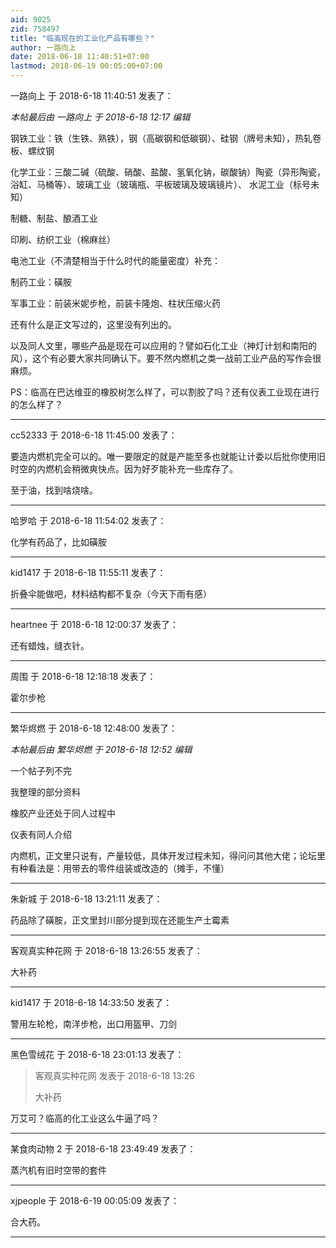 ```yaml
---
aid: 9025
zid: 758497
title: "临高现在的工业化产品有哪些？"
author: 一路向上
date: 2018-06-18 11:40:51+07:00
lastmod: 2018-06-19 00:05:00+07:00
---
```


一路向上 于 2018-6-18 11:40:51 发表了：

_本帖最后由 一路向上 于 2018-6-18 12:17 编辑_

钢铁工业：铁（生铁、熟铁），钢（高碳钢和低碳钢）、硅钢（牌号未知），热轧卷板、螺纹钢

化学工业：三酸二碱（硫酸、硝酸、盐酸、氢氧化钠，碳酸钠）陶瓷（异形陶瓷，浴缸、马桶等）、玻璃工业（玻璃瓶、平板玻璃及玻璃镜片）、
水泥工业（标号未知）

制糖、制盐、酿酒工业

印刷、纺织工业（棉麻丝）

电池工业（不清楚相当于什么时代的能量密度）补充：

制药工业：磺胺

军事工业：前装米妮步枪，前装卡隆炮、柱状压缩火药

还有什么是正文写过的，这里没有列出的。

以及同人文里，哪些产品是现在可以应用的？譬如石化工业（神灯计划和南阳的风），这个有必要大家共同确认下。要不然内燃机之类一战前工业产品的写作会很麻烦。

PS：临高在巴达维亚的橡胶树怎么样了，可以割胶了吗？还有仪表工业现在进行的怎么样了？

---

cc52333 于 2018-6-18 11:45:00 发表了：

要造内燃机完全可以的。唯一要限定的就是产能至多也就能让计委以后批你使用旧时空的内燃机会稍微爽快点。因为好歹能补充一些库存了。

至于油，找到啥烧啥。

---

哈罗哈 于 2018-6-18 11:54:02 发表了：

化学有药品了，比如磺胺

---

kid1417 于 2018-6-18 11:55:11 发表了：

折叠伞能做吧，材料结构都不复杂（今天下雨有感）

---

heartnee 于 2018-6-18 12:00:37 发表了：

还有蜡烛，缝衣针。

---

周围 于 2018-6-18 12:18:18 发表了：

霍尔步枪

---

繁华烬燃 于 2018-6-18 12:48:00 发表了：

_本帖最后由 繁华烬燃 于 2018-6-18 12:52 编辑_

一个帖子列不完

我整理的部分资料

橡胶产业还处于同人过程中

仪表有同人介绍

内燃机，正文里只说有，产量较低，具体开发过程未知，得问问其他大佬；论坛里有种看法是：用带去的零件组装或改造的（摊手，不懂）

---

朱新城 于 2018-6-18 13:21:11 发表了：

药品除了磺胺，正文里封川部分提到现在还能生产土霉素

---

客观真实种花网 于 2018-6-18 13:26:55 发表了：

大补药

---

kid1417 于 2018-6-18 14:33:50 发表了：

警用左轮枪，南洋步枪，出口用盔甲、刀剑

---

黑色雪绒花 于 2018-6-18 23:01:13 发表了：

> 客观真实种花网 发表于 2018-6-18 13:26
>
> 大补药

万艾可？临高的化工业这么牛逼了吗？

---

某食肉动物 2 于 2018-6-18 23:49:49 发表了：

蒸汽机有旧时空带的套件

---

xjpeople 于 2018-6-19 00:05:09 发表了：

合大药。

---
